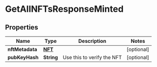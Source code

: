 

# GetAllNFTsResponseMinted


## Properties

Name | Type | Description | Notes
------------ | ------------- | ------------- | -------------
**nftMetadata** | [**NFT**](NFT.md) |  |  [optional]
**pubKeyHash** | **String** | Use this to verify the NFT |  [optional]



